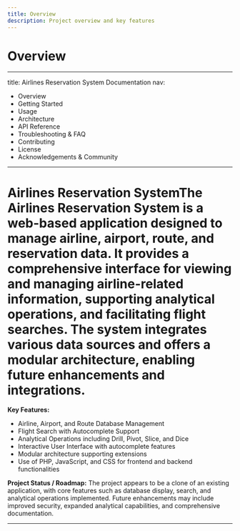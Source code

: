 ```yaml
---
title: Overview
description: Project overview and key features
---
```


# Overview

---
title: Airlines Reservation System Documentation
nav:
  - Overview
  - Getting Started
  - Usage
  - Architecture
  - API Reference
  - Troubleshooting & FAQ
  - Contributing
  - License
  - Acknowledgements & Community
---

# Airlines Reservation SystemThe Airlines Reservation System is a web-based application designed to manage airline, airport, route, and reservation data. It provides a comprehensive interface for viewing and managing airline-related information, supporting analytical operations, and facilitating flight searches. The system integrates various data sources and offers a modular architecture, enabling future enhancements and integrations.

**Key Features:**
- Airline, Airport, and Route Database Management
- Flight Search with Autocomplete Support
- Analytical Operations including Drill, Pivot, Slice, and Dice
- Interactive User Interface with autocomplete features
- Modular architecture supporting extensions
- Use of PHP, JavaScript, and CSS for frontend and backend functionalities

**Project Status / Roadmap:**
The project appears to be a clone of an existing application, with core features such as database display, search, and analytical operations implemented. Future enhancements may include improved security, expanded analytical capabilities, and comprehensive documentation.

---




